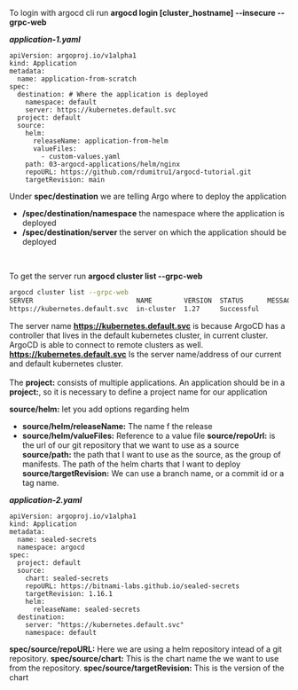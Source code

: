 To login with argocd cli run **argocd login [cluster_hostname] --insecure --grpc-web** <br>

***application-1.yaml***

    apiVersion: argoproj.io/v1alpha1
    kind: Application
    metadata:
      name: application-from-scratch
    spec:
      destination: # Where the application is deployed
        namespace: default
        server: https://kubernetes.default.svc
      project: default
      source:
        helm:
          releaseName: application-from-helm
          valueFiles:
            - custom-values.yaml
        path: 03-argocd-applications/helm/nginx
        repoURL: https://github.com/rdumitru1/argocd-tutorial.git
        targetRevision: main

Under **spec/destination** we are telling Argo where to deploy the application <br>
- **/spec/destination/namespace** the namespace where the application is deployed <br>
- **/spec/destination/server** the server on which the application should be deployed <br>
<br>

To get the server run **argocd cluster list --grpc-web**

```bash
argocd cluster list --grpc-web
SERVER                          NAME        VERSION  STATUS      MESSAGE  PROJECT
https://kubernetes.default.svc  in-cluster  1.27     Successful
```

The server name **https://kubernetes.default.svc** is because ArgoCD has a controller that lives in the default kubernetes cluster, in current cluster. <br>
ArgoCD is able to connect to remote clusters as well. <br>
**https://kubernetes.default.svc** Is the server name/address of our current and default kubernetes cluster. <br>
<br>
The **project:** consists of multiple applications. An application should be in a **project:**, so it is necessary to define a project name for our application
<br>

**source/helm:** let you add options regarding helm <br>
- **source/helm/releaseName:** The name f the release
- **source/helm/valueFiles:** Reference to a value file
**source/repoUrl:** is the url of our git repository that we want to use as a source <br>
**source/path:** the path that I want to use as the source, as the group of manifests. The path of the helm charts that I want to deploy <br>
**source/targetRevision:** We can use a branch name, or a commit id or a tag name. <br>

***application-2.yaml***

    apiVersion: argoproj.io/v1alpha1
    kind: Application
    metadata:
      name: sealed-secrets
      namespace: argocd
    spec:
      project: default
      source:
        chart: sealed-secrets
        repoURL: https://bitnami-labs.github.io/sealed-secrets
        targetRevision: 1.16.1
        helm:
          releaseName: sealed-secrets
      destination:
        server: "https://kubernetes.default.svc"
        namespace: default

**spec/source/repoURL:** Here we are using a helm repository intead of a git repository.
**spec/source/chart:** This is the chart name the we want to use from the repository.
**spec/source/targetRevision:** This is the version of the chart
